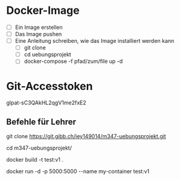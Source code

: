 # Docker-Image
- [ ] Ein Image erstellen
- [ ] Das Image pushen
- [ ] Eine Anleitung schreiben, wie das Image installiert werden kann
	- [ ] git clone
	- [ ] cd uebungsprojekt
	- [ ] docker-compose -f pfad/zum/file up -d

# Git-Accesstoken
glpat-sC3QAkHL2qgV1me2fxE2


## Befehle für Lehrer

git clone https://git.gibb.ch/jey149014/m347-uebungsprojekt.git

cd m347-uebungsprojekt/

docker build -t test:v1 .

docker run -d -p 5000:5000 --name my-container test:v1
